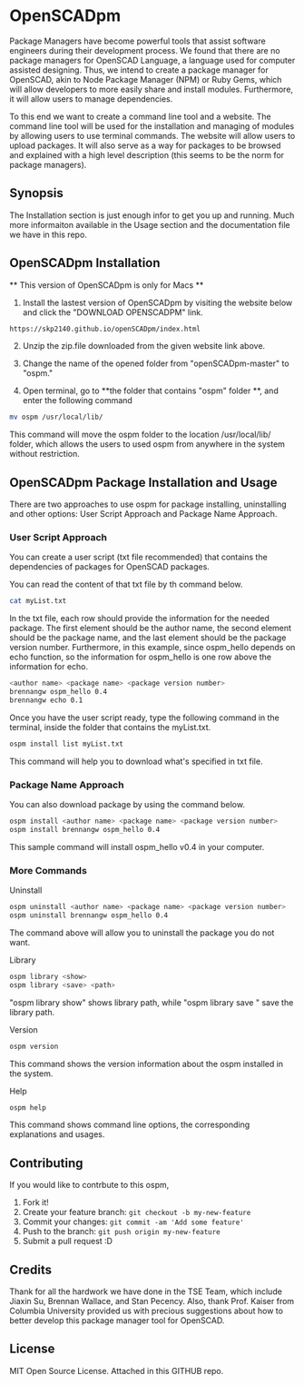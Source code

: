 # OpenSCADpm

Package Managers have become powerful tools that assist software engineers during their development process. 
We found that there are no package managers for OpenSCAD Language, a language used for computer assisted 
designing. Thus, we intend to create a package manager for OpenSCAD, akin to Node Package Manager (NPM) or 
Ruby Gems, which will allow developers to more easily share and install modules. Furthermore, it will allow 
users to manage dependencies. 

To this end we want to create a command line tool and a website. The command line tool will be used for the 
installation and managing of modules by allowing users to use terminal commands. The website will allow users 
to upload packages. It will also serve as a way for packages to be browsed and explained with a high level 
description (this seems to be the norm for package managers).

## Synopsis
The Installation section is just enough infor to get you up and running. 
Much more informaiton available in the Usage section and the documentation file we have in this repo.

## OpenSCADpm Installation
** This version of OpenSCADpm is only for Macs **

1. Install the lastest version of OpenSCADpm by visiting the website below and click the "DOWNLOAD OPENSCADPM" link.

```sh
https://skp2140.github.io/openSCADpm/index.html
```

2. Unzip the zip.file downloaded from the given website link above.

3. Change the name of the opened folder from "openSCADpm-master" to "ospm."

4. Open terminal, go to **the folder that contains "ospm" folder **, and enter the following command
```sh
mv ospm /usr/local/lib/
```
This command will move the ospm folder to the location /usr/local/lib/ folder, which allows the users 
to used ospm from anywhere in the system without restriction. 

## OpenSCADpm Package Installation and Usage

There are two approaches to use ospm for package installing, uninstalling and other options: User 
Script Approach and Package Name Approach. 

### User Script Approach
You can create a user script (txt file recommended) that contains the dependencies of packages for 
OpenSCAD packages. 

You can read the content of that txt file by th command below.
```sh
cat myList.txt
```
In the txt file, each row should provide the information for the needed package. The first element 
should be the author name, the second element should be the package name, and the last element 
should be the package version number. Furthermore, in this example, since ospm_hello depends on 
echo function, so the information for ospm_hello is one row above the information for echo. 

```sh
<author name> <package name> <package version number>
brennangw ospm_hello 0.4
brennangw echo 0.1
```

Once you have the user script ready, type the following command in the terminal, inside the folder
that contains the myList.txt.

```sh
ospm install list myList.txt
```

This command will help you to download what's specified in txt file. 


### Package Name Approach

You can also download package by using the command below.
```sh
ospm install <author name> <package name> <package version number>
ospm install brennangw ospm_hello 0.4
```
This sample command will install ospm_hello v0.4 in your computer. 


### More Commands

Uninstall
```sh
ospm uninstall <author name> <package name> <package version number>
ospm uninstall brennangw ospm_hello 0.4
```
The command above will allow you to uninstall the package you do not want. 


Library
```sh
ospm library <show>
ospm library <save> <path>
```
"ospm library show" shows library path, while "ospm library save <path>" save the library path.


Version
```sh
ospm version
```
This command shows the version information about the ospm installed in the system. 

Help
```sh
ospm help
```
This command shows command line options, the corresponding explanations and usages. 



## Contributing
If you would like to contrbute to this ospm, 

1. Fork it!
2. Create your feature branch: 
`git checkout -b my-new-feature`
3. Commit your changes: 
`git commit -am 'Add some feature'`
4. Push to the branch: 
`git push origin my-new-feature`
5. Submit a pull request :D


## Credits

Thank for all the hardwork we have done in the TSE Team, which include Jiaxin Su, Brennan Wallace,
and Stan Pecency. Also, thank Prof. Kaiser from Columbia University provided us with precious suggestions about 
how to better develop this package manager tool for OpenSCAD.


## License
MIT Open Source License. 
Attached in this GITHUB repo. 
